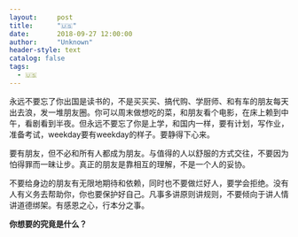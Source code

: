 ```yaml
---
layout:     post
title:      "🇺🇸"
date:       2018-09-27 12:00:00
author:     "Unknown"
header-style: text
catalog: false
tags:
  - 🇺🇸
---
```



永远不要忘了你出国是读书的，不是买买买、搞代购、学厨师、和有车的朋友每天出去浪，发一堆朋友圈。你可以周末做想吃的菜，和朋友看个电影，在床上赖到中午，看剧看到半夜。但永远不要忘了你是上学，和国内一样，要有计划，写作业，准备考试，weekday要有weekday的样子。要静得下心来。          

要有朋友，但不必和所有人都成为朋友。与值得的人以舒服的方式交往，不要因为怕得罪而一昧让步。真正的朋友是靠相互的理解，不是一个人的妥协。

不要给身边的朋友有无限地期待和依赖，同时也不要做烂好人，要学会拒绝。没有人有义务去帮助你，你也要保护好自己。凡事多讲原则讲规则，不要倾向于讲人情讲道德绑架。有感恩之心，行本分之事。


**你想要的究竟是什么？**
